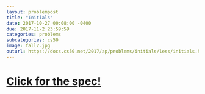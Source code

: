 ```yaml
---
layout: problempost
title: "Initials"
date: 2017-10-27 00:08:00 -0400
due: 2017-11-2 23:59:59
categories: problems
subcategories: cs50
image: fall2.jpg
outurl: https://docs.cs50.net/2017/ap/problems/initials/less/initials.html
---
```


# [Click for the spec!]({{page.outurl}})
